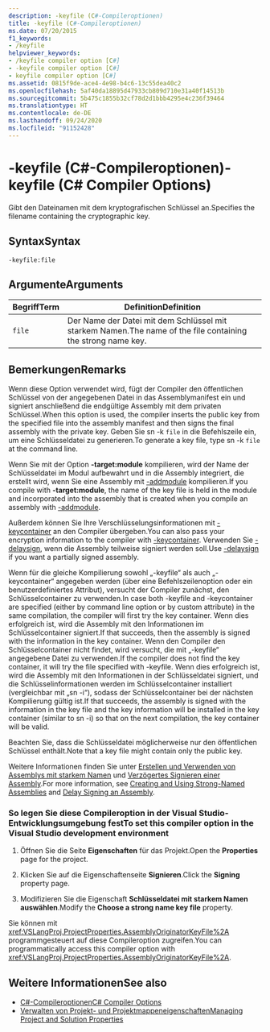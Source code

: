 ```yaml
---
description: -keyfile (C#-Compileroptionen)
title: -keyfile (C#-Compileroptionen)
ms.date: 07/20/2015
f1_keywords:
- /keyfile
helpviewer_keywords:
- /keyfile compiler option [C#]
- -keyfile compiler option [C#]
- keyfile compiler option [C#]
ms.assetid: 0815f9de-ace4-4e98-b4c6-13c55dea40c2
ms.openlocfilehash: 5af40da18895d47933cb809d710e31a40f14513b
ms.sourcegitcommit: 5b475c1855b32cf78d2d1bbb4295e4c236f39464
ms.translationtype: HT
ms.contentlocale: de-DE
ms.lasthandoff: 09/24/2020
ms.locfileid: "91152428"
---
```

# <a name="-keyfile-c-compiler-options"></a><span data-ttu-id="a45f1-103">-keyfile (C#-Compileroptionen)</span><span class="sxs-lookup"><span data-stu-id="a45f1-103">-keyfile (C# Compiler Options)</span></span>

<span data-ttu-id="a45f1-104">Gibt den Dateinamen mit dem kryptografischen Schlüssel an.</span><span class="sxs-lookup"><span data-stu-id="a45f1-104">Specifies the filename containing the cryptographic key.</span></span>  
  
## <a name="syntax"></a><span data-ttu-id="a45f1-105">Syntax</span><span class="sxs-lookup"><span data-stu-id="a45f1-105">Syntax</span></span>  
  
```console  
-keyfile:file  
```  
  
## <a name="arguments"></a><span data-ttu-id="a45f1-106">Argumente</span><span class="sxs-lookup"><span data-stu-id="a45f1-106">Arguments</span></span>  
  
|<span data-ttu-id="a45f1-107">Begriff</span><span class="sxs-lookup"><span data-stu-id="a45f1-107">Term</span></span>|<span data-ttu-id="a45f1-108">Definition</span><span class="sxs-lookup"><span data-stu-id="a45f1-108">Definition</span></span>|  
|----------|----------------|  
|`file`|<span data-ttu-id="a45f1-109">Der Name der Datei mit dem Schlüssel mit starkem Namen.</span><span class="sxs-lookup"><span data-stu-id="a45f1-109">The name of the file containing the strong name key.</span></span>|  
  
## <a name="remarks"></a><span data-ttu-id="a45f1-110">Bemerkungen</span><span class="sxs-lookup"><span data-stu-id="a45f1-110">Remarks</span></span>  

 <span data-ttu-id="a45f1-111">Wenn diese Option verwendet wird, fügt der Compiler den öffentlichen Schlüssel von der angegebenen Datei in das Assemblymanifest ein und signiert anschließend die endgültige Assembly mit dem privaten Schlüssel.</span><span class="sxs-lookup"><span data-stu-id="a45f1-111">When this option is used, the compiler inserts the public key from the specified file into the assembly manifest and then signs the final assembly with the private key.</span></span> <span data-ttu-id="a45f1-112">Geben Sie sn -k `file` in die Befehlszeile ein, um eine Schlüsseldatei zu generieren.</span><span class="sxs-lookup"><span data-stu-id="a45f1-112">To generate a key file, type sn -k `file` at the command line.</span></span>  
  
 <span data-ttu-id="a45f1-113">Wenn Sie mit der Option **-target:module** kompilieren, wird der Name der Schlüsseldatei im Modul aufbewahrt und in die Assembly integriert, die erstellt wird, wenn Sie eine Assembly mit [-addmodule](./addmodule-compiler-option.md) kompilieren.</span><span class="sxs-lookup"><span data-stu-id="a45f1-113">If you compile with **-target:module**, the name of the key file is held in the module and incorporated into the assembly that is created when you compile an assembly with [-addmodule](./addmodule-compiler-option.md).</span></span>  
  
 <span data-ttu-id="a45f1-114">Außerdem können Sie Ihre Verschlüsselungsinformationen mit [-keycontainer](./keycontainer-compiler-option.md) an den Compiler übergeben.</span><span class="sxs-lookup"><span data-stu-id="a45f1-114">You can also pass your encryption information to the compiler with [-keycontainer](./keycontainer-compiler-option.md).</span></span> <span data-ttu-id="a45f1-115">Verwenden Sie [-delaysign](./delaysign-compiler-option.md), wenn die Assembly teilweise signiert werden soll.</span><span class="sxs-lookup"><span data-stu-id="a45f1-115">Use [-delaysign](./delaysign-compiler-option.md) if you want a partially signed assembly.</span></span>  
  
 <span data-ttu-id="a45f1-116">Wenn für die gleiche Kompilierung sowohl „-keyfile“ als auch „-keycontainer“ angegeben werden (über eine Befehlszeilenoption oder ein benutzerdefiniertes Attribut), versucht der Compiler zunächst, den Schlüsselcontainer zu verwenden.</span><span class="sxs-lookup"><span data-stu-id="a45f1-116">In case both -keyfile and -keycontainer are specified (either by command line option or by custom attribute) in the same compilation, the compiler will first try the key container.</span></span> <span data-ttu-id="a45f1-117">Wenn dies erfolgreich ist, wird die Assembly mit den Informationen im Schlüsselcontainer signiert.</span><span class="sxs-lookup"><span data-stu-id="a45f1-117">If that succeeds, then the assembly is signed with the information in the key container.</span></span> <span data-ttu-id="a45f1-118">Wenn den Compiler den Schlüsselcontainer nicht findet, wird versucht, die mit „-keyfile“ angegebene Datei zu verwenden.</span><span class="sxs-lookup"><span data-stu-id="a45f1-118">If the compiler does not find the key container, it will try the file specified with -keyfile.</span></span> <span data-ttu-id="a45f1-119">Wenn dies erfolgreich ist, wird die Assembly mit den Informationen in der Schlüsseldatei signiert, und die Schlüsselinformationen werden im Schlüsselcontainer installiert (vergleichbar mit „sn -i“), sodass der Schlüsselcontainer bei der nächsten Kompilierung gültig ist.</span><span class="sxs-lookup"><span data-stu-id="a45f1-119">If that succeeds, the assembly is signed with the information in the key file and the key information will be installed in the key container (similar to sn -i) so that on the next compilation, the key container will be valid.</span></span>  
  
 <span data-ttu-id="a45f1-120">Beachten Sie, dass die Schlüsseldatei möglicherweise nur den öffentlichen Schlüssel enthält.</span><span class="sxs-lookup"><span data-stu-id="a45f1-120">Note that a key file might contain only the public key.</span></span>  
  
 <span data-ttu-id="a45f1-121">Weitere Informationen finden Sie unter [Erstellen und Verwenden von Assemblys mit starkem Namen](../../../standard/assembly/create-use-strong-named.md) und [Verzögertes Signieren einer Assembly](../../../standard/assembly/delay-sign.md).</span><span class="sxs-lookup"><span data-stu-id="a45f1-121">For more information, see [Creating and Using Strong-Named Assemblies](../../../standard/assembly/create-use-strong-named.md) and [Delay Signing an Assembly](../../../standard/assembly/delay-sign.md).</span></span>  
  
### <a name="to-set-this-compiler-option-in-the-visual-studio-development-environment"></a><span data-ttu-id="a45f1-122">So legen Sie diese Compileroption in der Visual Studio-Entwicklungsumgebung fest</span><span class="sxs-lookup"><span data-stu-id="a45f1-122">To set this compiler option in the Visual Studio development environment</span></span>  
  
1. <span data-ttu-id="a45f1-123">Öffnen Sie die Seite **Eigenschaften** für das Projekt.</span><span class="sxs-lookup"><span data-stu-id="a45f1-123">Open the **Properties** page for the project.</span></span>  
  
2. <span data-ttu-id="a45f1-124">Klicken Sie auf die Eigenschaftenseite **Signieren**.</span><span class="sxs-lookup"><span data-stu-id="a45f1-124">Click the **Signing** property page.</span></span>  
  
3. <span data-ttu-id="a45f1-125">Modifizieren Sie die Eigenschaft **Schlüsseldatei mit starkem Namen auswählen**.</span><span class="sxs-lookup"><span data-stu-id="a45f1-125">Modify the **Choose a strong name key file** property.</span></span>  
  
 <span data-ttu-id="a45f1-126">Sie können mit <xref:VSLangProj.ProjectProperties.AssemblyOriginatorKeyFile%2A> programmgesteuert auf diese Compileroption zugreifen.</span><span class="sxs-lookup"><span data-stu-id="a45f1-126">You can programmatically access this compiler option with <xref:VSLangProj.ProjectProperties.AssemblyOriginatorKeyFile%2A>.</span></span>  
  
## <a name="see-also"></a><span data-ttu-id="a45f1-127">Weitere Informationen</span><span class="sxs-lookup"><span data-stu-id="a45f1-127">See also</span></span>

- [<span data-ttu-id="a45f1-128">C#-Compileroptionen</span><span class="sxs-lookup"><span data-stu-id="a45f1-128">C# Compiler Options</span></span>](./index.md)
- [<span data-ttu-id="a45f1-129">Verwalten von Projekt- und Projektmappeneigenschaften</span><span class="sxs-lookup"><span data-stu-id="a45f1-129">Managing Project and Solution Properties</span></span>](/visualstudio/ide/managing-project-and-solution-properties)
